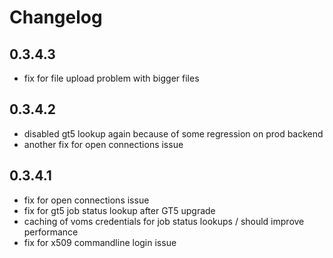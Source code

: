 Changelog
=========

0.3.4.3
-------

* fix for file upload problem with bigger files

0.3.4.2
-------

* disabled gt5 lookup again because of some regression on prod backend
* another fix for open connections issue

0.3.4.1
-------

* fix for open connections issue
* fix for gt5 job status lookup after GT5 upgrade
* caching of voms credentials for job status lookups / should improve performance
* fix for x509 commandline login issue
